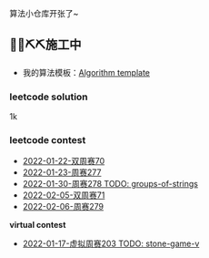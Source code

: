 算法小仓库开张了~


##  **🧱🧱⛏️⛏️施工中**

- 我的算法模板：[Algorithm template](https://fengwei2002.notion.site/fengwei2002/algorithm-template-2ed2f53326b049b8945f6119c83874be)

### leetcode solution

1k

### leetcode contest

- [2022-01-22-双周赛70](https://github.com/fengwei2002/Algorithm/blob/main/LeetCodeContest/2022-01-22-70%E5%8F%8C%E5%91%A8%E8%B5%9B-1.md)
- [2022-01-23-周赛277](https://github.com/fengwei2002/Algorithm/blob/main/LeetCodeContest/2022-01-23-277%E5%91%A8%E8%B5%9B-3.md)
- [2022-01-30-周赛278 TODO: groups-of-strings](https://github.com/fengwei2002/Algorithm/blob/main/LeetCodeContest/2022-01-30-278%E5%91%A8%E8%B5%9B-2.5.md)
- [2022-02-05-双周赛71](https://github.com/fengwei2002/Algorithm/blob/main/LeetCodeContest/2022-02-05-71%E5%8F%8C%E5%91%A8%E8%B5%9B-2.md)
- [2022-02-06-周赛279](https://github.com/fengwei2002/Algorithm/blob/main/LeetCodeContest/2022-02-06-279%E5%91%A8%E8%B5%9B-2.5.md)


**virtual contest**

- [2022-01-17-虚拟周赛203 TODO: stone-game-v](https://github.com/fengwei2002/Algorithm/blob/main/LeetCodeContest/2022-01-17-%E8%99%9A%E6%8B%9F203.md)